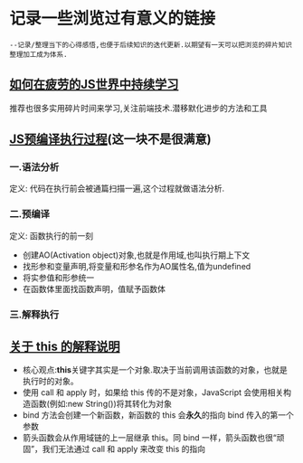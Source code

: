 # 记录一些浏览过有意义的链接
    --记录/整理当下的心得感悟,也便于后续知识的迭代更新.以期望有一天可以把浏览的碎片知识整理加工成为体系.
## [如何在疲劳的JS世界中持续学习](https://www.yuque.com/mayiprototeam/gfyt69/urzl6g)
推荐也很多实用碎片时间来学习,关注前端技术.潜移默化进步的方法和工具
## [JS预编译执行过程](https://www.yuque.com/fe9/basic/ua8kmw)(这一块不是很满意)
### 一.语法分析
定义: 代码在执行前会被通篇扫描一遍,这个过程就做语法分析.
### 二.预编译
定义: 函数执行的前一刻
- 创建AO(Activation object)对象,也就是作用域,也叫执行期上下文
- 找形参和变量声明,将变量和形参名作为AO属性名,值为undefined
- 将实参值和形参统一
- 在函数体里面找函数声明，值赋予函数体
### 三.解释执行

## [关于 this 的解释说明](https://www.yuque.com/fe9/basic/utskuy)
- 核心观点:<b>this</b>关键字其实是一个对象.取决于当前调用该函数的对象，也就是执行时的对象。
- 使用 call 和 apply 时，如果给 this 传的不是对象，JavaScript 会使用相关构造函数(例如:new String())将其转化为对象
- bind 方法会创建一个新函数，新函数的 this 会<b>永久</b>的指向 bind 传入的第一个参数
- 箭头函数会从作用域链的上一层继承 this。同 bind 一样，箭头函数也很“顽固”，我们无法通过 call 和 apply 来改变 this 的指向